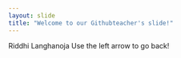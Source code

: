 ```yaml
---
layout: slide
title: "Welcome to our Githubteacher's slide!"
---
```

Riddhi Langhanoja
Use the left arrow to go back!
